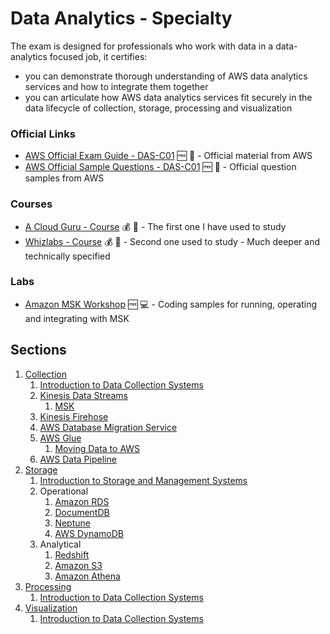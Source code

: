# Data Analytics - Specialty

The exam is designed for professionals who work with data in a data-analytics focused job, it certifies:
  * you can demonstrate thorough understanding of AWS data analytics services and how to integrate them together
  * you can articulate how AWS data analytics services fit securely in the data lifecycle of collection, storage, processing and visualization

### Official Links

* [AWS Official Exam Guide - DAS-C01](https://d1.awsstatic.com/training-and-certification/docs-data-analytics-specialty/AWS-Certified-Data-Analytics-Specialty_Exam-Guide.pdf) 🆓 📖 - Official material from AWS
* [AWS Official Sample Questions - DAS-C01](https://d1.awsstatic.com/training-and-certification/docs-data-analytics-specialty/AWS-Certified-Data-Analytics-Specialty_Sample-Questions.pdf) 🆓 📖 - Official question samples from AWS

### Courses

* [A Cloud Guru - Course](https://acloud.guru/overview/312375cd-c136-4f1c-81dc-dbdcfff2d06b) 💰 📼 - The first one I have used to study
* [Whizlabs - Course](https://www.whizlabs.com/learn/course/aws-certified-data-analytics-specialty) 💰 📼 - Second one used to study - Much deeper and technically specified

### Labs
* [Amazon MSK Workshop](https://amazonmsk-labs.workshop.aws/en/overview.html) 🆓 💻 - Coding samples for running, operating and integrating with MSK

## Sections

1. [Collection](topics/1_collection)
    1. [Introduction to Data Collection Systems](topics/1_collection)
    1. [Kinesis Data Streams](topics/1_collection/02_kinesis.md#datastreams)
        1. [MSK](topics/1_collection/03_msk.md)
    1. [Kinesis Firehose](topics/1_collection/2_kinesis.md#firehose)
    1. [AWS Database Migration Service](topics/1_collection/04_dms.md)
    1. [AWS Glue](topics/1_collection/05_glue.md)
        1. [Moving Data to AWS](topics/1_collection/06_mdta.md)
    1. [AWS Data Pipeline](topics/1_collection/07_data_pipeline.md)
1. [Storage](topics/2_storage)
    1. [Introduction to Storage and Management Systems](topics/2_storage)
    1. Operational
        1. [Amazon RDS](topics/2_storage/02_rds.md)
        1. [DocumentDB](topics/2_storage/05_documentdb.md)
        1. [Neptune](topics/2_storage/06_neptune.md)
        1. [AWS DynamoDB](topics/2_storage/03_dynamodb.md)
    1. Analytical
        1. [Redshift](topics/2_storage/08_redshift.md)
        1. [Amazon S3](topics/2_storage/09_s3.md)
        1. [Amazon Athena](topics/2_storage/07_athena.md)
1. [Processing](topics/3_processing)
    1. [Introduction to Data Collection Systems](topics/3_processing)
1. [Visualization](topics/4_visualization)
    1. [Introduction to Data Collection Systems](topics/4_visualization)
